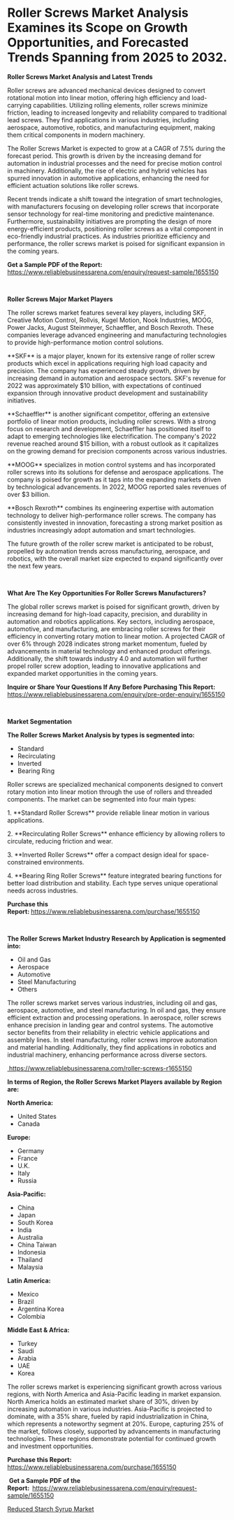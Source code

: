 <p><h1>Roller Screws Market Analysis Examines its Scope on Growth Opportunities, and Forecasted Trends Spanning from 2025 to 2032.</h1></p><p><strong>Roller Screws Market Analysis and Latest Trends</strong></p>
<p><p>Roller screws are advanced mechanical devices designed to convert rotational motion into linear motion, offering high efficiency and load-carrying capabilities. Utilizing rolling elements, roller screws minimize friction, leading to increased longevity and reliability compared to traditional lead screws. They find applications in various industries, including aerospace, automotive, robotics, and manufacturing equipment, making them critical components in modern machinery.</p><p>The Roller Screws Market is expected to grow at a CAGR of 7.5% during the forecast period. This growth is driven by the increasing demand for automation in industrial processes and the need for precise motion control in machinery. Additionally, the rise of electric and hybrid vehicles has spurred innovation in automotive applications, enhancing the need for efficient actuation solutions like roller screws. </p><p>Recent trends indicate a shift toward the integration of smart technologies, with manufacturers focusing on developing roller screws that incorporate sensor technology for real-time monitoring and predictive maintenance. Furthermore, sustainability initiatives are prompting the design of more energy-efficient products, positioning roller screws as a vital component in eco-friendly industrial practices. As industries prioritize efficiency and performance, the roller screws market is poised for significant expansion in the coming years.</p></p>
<p><strong>Get a Sample PDF of the Report:&nbsp;</strong> <a href="https://www.reliablebusinessarena.com/enquiry/request-sample/1655150?utm_campaign=2746&utm_medium=2&utm_source=Github&utm_content=ia&utm_term=07032025&utm_id=roller-screws">https://www.reliablebusinessarena.com/enquiry/request-sample/1655150</a></p>
<p>&nbsp;</p>
<p><strong>Roller Screws Major Market Players</strong></p>
<p><p>The roller screws market features several key players, including SKF, Creative Motion Control, Rollvis, Kugel Motion, Nook Industries, MOOG, Power Jacks, August Steinmeyer, Schaeffler, and Bosch Rexroth. These companies leverage advanced engineering and manufacturing technologies to provide high-performance motion control solutions.</p><p>**SKF** is a major player, known for its extensive range of roller screw products which excel in applications requiring high load capacity and precision. The company has experienced steady growth, driven by increasing demand in automation and aerospace sectors. SKF's revenue for 2022 was approximately $10 billion, with expectations of continued expansion through innovative product development and sustainability initiatives.</p><p>**Schaeffler** is another significant competitor, offering an extensive portfolio of linear motion products, including roller screws. With a strong focus on research and development, Schaeffler has positioned itself to adapt to emerging technologies like electrification. The company's 2022 revenue reached around $15 billion, with a robust outlook as it capitalizes on the growing demand for precision components across various industries.</p><p>**MOOG** specializes in motion control systems and has incorporated roller screws into its solutions for defense and aerospace applications. The company is poised for growth as it taps into the expanding markets driven by technological advancements. In 2022, MOOG reported sales revenues of over $3 billion.</p><p>**Bosch Rexroth** combines its engineering expertise with automation technology to deliver high-performance roller screws. The company has consistently invested in innovation, forecasting a strong market position as industries increasingly adopt automation and smart technologies.</p><p>The future growth of the roller screw market is anticipated to be robust, propelled by automation trends across manufacturing, aerospace, and robotics, with the overall market size expected to expand significantly over the next few years.</p></p>
<p>&nbsp;</p>
<p><strong>What Are The Key Opportunities For Roller Screws Manufacturers?</strong></p>
<p><p>The global roller screws market is poised for significant growth, driven by increasing demand for high-load capacity, precision, and durability in automation and robotics applications. Key sectors, including aerospace, automotive, and manufacturing, are embracing roller screws for their efficiency in converting rotary motion to linear motion. A projected CAGR of over 6% through 2028 indicates strong market momentum, fueled by advancements in material technology and enhanced product offerings. Additionally, the shift towards industry 4.0 and automation will further propel roller screw adoption, leading to innovative applications and expanded market opportunities in the coming years.</p></p>
<p><strong>Inquire or Share Your Questions If Any Before Purchasing This Report:</strong> <a href="https://www.reliablebusinessarena.com/enquiry/pre-order-enquiry/1655150?utm_campaign=2746&utm_medium=2&utm_source=Github&utm_content=ia&utm_term=07032025&utm_id=roller-screws">https://www.reliablebusinessarena.com/enquiry/pre-order-enquiry/1655150</a></p>
<p>&nbsp;</p>
<p><strong>Market Segmentation</strong></p>
<p><strong>The Roller Screws Market Analysis by types is segmented into:</strong></p>
<p><ul><li>Standard</li><li>Recirculating</li><li>Inverted</li><li>Bearing Ring</li></ul></p>
<p><p>Roller screws are specialized mechanical components designed to convert rotary motion into linear motion through the use of rollers and threaded components. The market can be segmented into four main types: </p><p>1. **Standard Roller Screws** provide reliable linear motion in various applications.</p><p>2. **Recirculating Roller Screws** enhance efficiency by allowing rollers to circulate, reducing friction and wear.</p><p>3. **Inverted Roller Screws** offer a compact design ideal for space-constrained environments.</p><p>4. **Bearing Ring Roller Screws** feature integrated bearing functions for better load distribution and stability. Each type serves unique operational needs across industries.</p></p>
<p><strong>Purchase this Report:&nbsp;</strong><a href="https://www.reliablebusinessarena.com/purchase/1655150?utm_campaign=2746&utm_medium=2&utm_source=Github&utm_content=ia&utm_term=07032025&utm_id=roller-screws">https://www.reliablebusinessarena.com/purchase/1655150</a></p>
<p>&nbsp;</p>
<p><strong>The Roller Screws Market Industry Research by Application is segmented into:</strong></p>
<p><ul><li>Oil and Gas</li><li>Aerospace</li><li>Automotive</li><li>Steel Manufacturing</li><li>Others</li></ul></p>
<p><p>The roller screws market serves various industries, including oil and gas, aerospace, automotive, and steel manufacturing. In oil and gas, they ensure efficient extraction and processing operations. In aerospace, roller screws enhance precision in landing gear and control systems. The automotive sector benefits from their reliability in electric vehicle applications and assembly lines. In steel manufacturing, roller screws improve automation and material handling. Additionally, they find applications in robotics and industrial machinery, enhancing performance across diverse sectors.</p></p>
<p><a href="https://www.reliablebusinessarena.com/roller-screws-r1655150?utm_campaign=2746&utm_medium=2&utm_source=Github&utm_content=ia&utm_term=07032025&utm_id=roller-screws">&nbsp;https://www.reliablebusinessarena.com/roller-screws-r1655150</a></p>
<p><strong>In terms of Region, the Roller Screws Market Players available by Region are:</strong></p>
<p>
    <p> <strong> North America: </strong>
        <ul>
            <li>United States</li>
            <li>Canada</li>
        </ul>
        </p> 
    <p> <strong> Europe: </strong>
        <ul>
            <li>Germany</li>
            <li>France</li>
            <li>U.K.</li>
            <li>Italy</li>
            <li>Russia</li>
        </ul>
        </p> 
    <p> <strong> Asia-Pacific: </strong>
        <ul>
            <li>China</li>
            <li>Japan</li>
            <li>South Korea</li>
            <li>India</li>
            <li>Australia</li>
            <li>China Taiwan</li>
            <li>Indonesia</li>
            <li>Thailand</li>
            <li>Malaysia</li>
        </ul>
        </p> 
    <p> <strong> Latin America: </strong>
        <ul>
            <li>Mexico</li>
            <li>Brazil</li>
            <li>Argentina Korea</li>
            <li>Colombia</li>
        </ul>
        </p> 
    <p> <strong> Middle East & Africa: </strong>
        <ul>
            <li>Turkey</li>
            <li>Saudi</li>
            <li>Arabia</li>
            <li>UAE</li>
            <li>Korea</li>
        </ul>
    </p>
    </p>
<p><p>The roller screws market is experiencing significant growth across various regions, with North America and Asia-Pacific leading in market expansion. North America holds an estimated market share of 30%, driven by increasing automation in various industries. Asia-Pacific is projected to dominate, with a 35% share, fueled by rapid industrialization in China, which represents a noteworthy segment at 20%. Europe, capturing 25% of the market, follows closely, supported by advancements in manufacturing technologies. These regions demonstrate potential for continued growth and investment opportunities.</p></p>
<p><strong>Purchase this Report: </strong><a href="https://www.reliablebusinessarena.com/purchase/1655150?utm_campaign=2746&utm_medium=2&utm_source=Github&utm_content=ia&utm_term=07032025&utm_id=roller-screws">https://www.reliablebusinessarena.com/purchase/1655150</a></p>
<p>&nbsp;<strong>Get a Sample PDF of the Report:&nbsp;&nbsp;</strong><a href="https://www.reliablebusinessarena.com/enquiry/request-sample/1655150?utm_campaign=2746&utm_medium=2&utm_source=Github&utm_content=ia&utm_term=07032025&utm_id=roller-screws">https://www.reliablebusinessarena.com/enquiry/request-sample/1655150</a></p>
<p><strong></strong></p>
<p><p><a href="https://github.com/ulyssacrayne00231/Market-Research-Report-List-1/blob/main/reduced-starch-syrup-market.md?utm_campaign=2746&utm_medium=2&utm_source=Github&utm_content=ia&utm_term=07032025&utm_id=roller-screws">Reduced Starch Syrup Market</a></p></p>